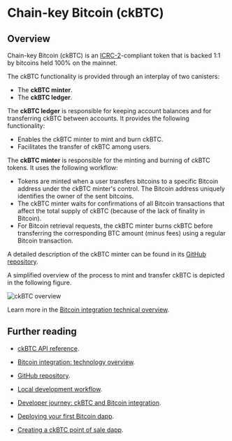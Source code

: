 # Chain-key Bitcoin (ckBTC) 

## Overview

Chain-key Bitcoin (ckBTC) is an [ICRC-2](https://github.com/dfinity/ICRC-1/blob/main/standards/ICRC-2/README.md)-compliant token that is backed 1:1 by bitcoins held 100% on the mainnet.

The ckBTC functionality is provided through an interplay of two canisters:
- The **ckBTC minter**.
- The **ckBTC ledger**.

The **ckBTC ledger** is responsible for keeping account balances and for transferring ckBTC between accounts. It provides the following functionality:
- Enables the ckBTC minter to mint and burn ckBTC.
- Facilitates the transfer of ckBTC among users.

The **ckBTC minter** is responsible for the minting and burning of ckBTC tokens. It uses the following workflow:
- Tokens are minted when a user transfers bitcoins to a specific Bitcoin address under the ckBTC minter's control. The Bitcoin address uniquely identifies the owner of the sent bitcoins.
- The ckBTC minter waits for confirmations of all Bitcoin transactions that affect the total supply of ckBTC (because of the lack of finality in Bitcoin). 
- For Bitcoin retrieval requests, the ckBTC minter burns ckBTC before transferring the corresponding BTC amount (minus fees) using a regular Bitcoin transaction.

A detailed description of the ckBTC minter can be found in its [GitHub repository](https://github.com/dfinity/ic/tree/master/rs/bitcoin/ckbtc/minter).

A simplified overview of the process to mint and transfer ckBTC is depicted in the following figure.

![ckBTC overview](../_attachments/ckbtc-overview.png)

Learn more in the [Bitcoin integration technical overview](bitcoin-how-it-works.md).

## Further reading

- [ckBTC API reference](ckbtc-reference.md).

- [Bitcoin integration: technology overview](bitcoin-how-it-works.md).

- [GitHub repository](https://github.com/dfinity/ic/tree/master/rs/bitcoin/ckbtc/minter).

- [Local development workflow](local-development.md).

- [Developer journey: ckBTC and Bitcoin integration](/docs/current/tutorials/developer-journey/level-4/4.3-ckbtc-and-bitcoin).

- [Deploying your first Bitcoin dapp](https://github.com/dfinity/examples/tree/master/motoko/basic_bitcoin).

- [Creating a ckBTC point of sale dapp](https://github.com/dfinity/examples/tree/master/motoko/ic-pos).

